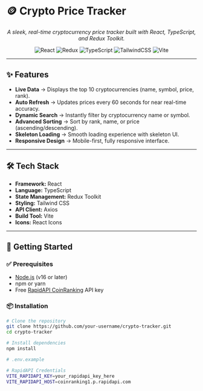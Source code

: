 # 🪙 Crypto Price Tracker

<p align="center">
  <em>A sleek, real-time cryptocurrency price tracker built with React, TypeScript, and Redux Toolkit.</em>
</p>

<p align="center">
  <img alt="React" src="https://img.shields.io/badge/react-%2320232a.svg?style=for-the-badge&logo=react&logoColor=%2361DAFB"/>
  <img alt="Redux" src="https://img.shields.io/badge/redux-%23593d88.svg?style=for-the-badge&logo=redux&logoColor=white"/>
  <img alt="TypeScript" src="https://img.shields.io/badge/typescript-%23007ACC.svg?style=for-the-badge&logo=typescript&logoColor=white"/>
  <img alt="TailwindCSS" src="https://img.shields.io/badge/tailwindcss-%2338B2AC.svg?style=for-the-badge&logo=tailwind-css&logoColor=white"/>
  <img alt="Vite" src="https://img.shields.io/badge/vite-%23646CFF.svg?style=for-the-badge&logo=vite&logoColor=white"/>
</p>

---

## ✨ Features
- **Live Data** → Displays the top 10 cryptocurrencies (name, symbol, price, rank).  
- **Auto Refresh** → Updates prices every 60 seconds for near real-time accuracy.  
- **Dynamic Search** → Instantly filter by cryptocurrency name or symbol.  
- **Advanced Sorting** → Sort by rank, name, or price (ascending/descending).  
- **Skeleton Loading** → Smooth loading experience with skeleton UI.  
- **Responsive Design** → Mobile-first, fully responsive interface.  

---

## 🛠️ Tech Stack
- **Framework:** React  
- **Language:** TypeScript  
- **State Management:** Redux Toolkit  
- **Styling:** Tailwind CSS  
- **API Client:** Axios  
- **Build Tool:** Vite  
- **Icons:** React Icons  

---

## 🚀 Getting Started

### ✅ Prerequisites
- [Node.js](https://nodejs.org/) (v16 or later)  
- npm or yarn  
- Free [RapidAPI CoinRanking](https://rapidapi.com/) API key  

### 📦 Installation
```bash
# Clone the repository
git clone https://github.com/your-username/crypto-tracker.git
cd crypto-tracker

# Install dependencies
npm install

# .env.example

# RapidAPI Credentials
VITE_RAPIDAPI_KEY=your_rapidapi_key_here
VITE_RAPIDAPI_HOST=coinranking1.p.rapidapi.com


